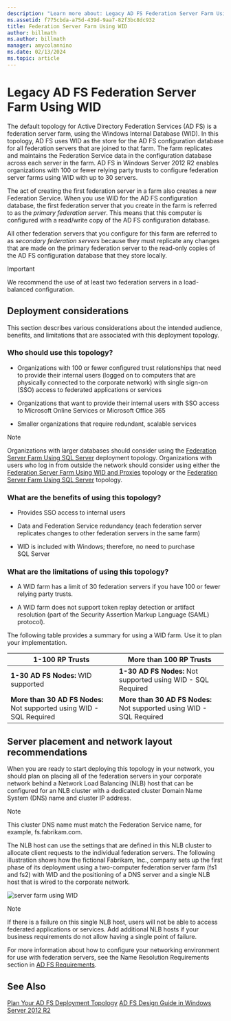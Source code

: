 ```yaml
---
description: "Learn more about: Legacy AD FS Federation Server Farm Using WID"
ms.assetid: f775cbda-a75d-439d-9aa7-82f3bc8dc932
title: Federation Server Farm Using WID
author: billmath
ms.author: billmath
manager: amycolannino
ms.date: 02/13/2024
ms.topic: article
---
```


# Legacy AD FS Federation Server Farm Using WID

The default topology for Active Directory Federation Services \(AD FS\) is a federation server farm, using the Windows Internal Database \(WID\). In this topology, AD FS uses WID as the store for the AD FS configuration database for all federation servers that are joined to that farm. The farm replicates and maintains the Federation Service data in the configuration database across each server in the farm. AD FS in Windows Server 2012 R2 enables organizations with 100 or fewer relying party trusts to configure federation server farms using WID with up to 30 servers.

The act of creating the first federation server in a farm also creates a new Federation Service. When you use WID for the AD FS configuration database, the first federation server that you create in the farm is referred to as the *primary federation server*. This means that this computer is configured with a read\/write copy of the AD FS configuration database.

All other federation servers that you configure for this farm are referred to as *secondary federation servers* because they must replicate any changes that are made on the primary federation server to the read\-only copies of the AD FS configuration database that they store locally.

> [!IMPORTANT]
> We recommend the use of at least two federation servers in a load\-balanced configuration.

## Deployment considerations
This section describes various considerations about the intended audience, benefits, and limitations that are associated with this deployment topology.

### Who should use this topology?

- Organizations with 100 or fewer configured trust relationships that need to provide their internal users \(logged on to computers that are physically connected to the corporate network\) with single sign\-on \(SSO\) access to federated applications or services

- Organizations that want to provide their internal users with SSO access to Microsoft Online Services or Microsoft Office 365

- Smaller organizations that require redundant, scalable services

> [!NOTE]
> Organizations with larger databases should consider using the [Federation Server Farm Using SQL Server](Federation-Server-Farm-Using-SQL-Server.md) deployment topology. Organizations with users who log in from outside the network should consider using either the [Federation Server Farm Using WID and Proxies](Federation-Server-Farm-Using-WID-and-Proxies.md) topology or the [Federation Server Farm Using SQL Server](Federation-Server-Farm-Using-SQL-Server.md) topology.

### What are the benefits of using this topology?

- Provides SSO access to internal users

- Data and Federation Service redundancy \(each federation server replicates changes to other federation servers in the same farm\)

- WID is included with Windows; therefore, no need to purchase SQL Server

### What are the limitations of using this topology?

- A WID farm has a limit of 30 federation servers if you have 100 or fewer relying party trusts.

- A WID farm does not support token replay detection or artifact resolution \(part of the Security Assertion Markup Language \(SAML\) protocol\).

The following table provides a summary for using a WID farm. Use it to plan your implementation.

| 1-100 RP Trusts | More than 100 RP Trusts |
|--|--|
| **1-30 AD FS Nodes:** WID supported | **1-30 AD FS Nodes:** Not supported using WID - SQL Required |
| **More than 30 AD FS Nodes:** Not supported using WID - SQL Required | **More than 30 AD FS Nodes:** Not supported using WID - SQL Required |


## Server placement and network layout recommendations
When you are ready to start deploying this topology in your network, you should plan on placing all of the federation servers in your corporate network behind a Network Load Balancing \(NLB\) host that can be configured for an NLB cluster with a dedicated cluster Domain Name System \(DNS\) name and cluster IP address.

> [!NOTE]
> This cluster DNS name must match the Federation Service name, for example, fs.fabrikam.com.

The NLB host can use the settings that are defined in this NLB cluster to allocate client requests to the individual federation servers. The following illustration shows how the fictional Fabrikam, Inc., company sets up the first phase of its deployment using a two\-computer federation server farm \(fs1 and fs2\) with WID and the positioning of a DNS server and a single NLB host that is wired to the corporate network.

![server farm using WID](media/FarmWID.gif)

> [!NOTE]
> If there is a failure on this single NLB host, users will not be able to access federated applications or services. Add additional NLB hosts if your business requirements do not allow having a single point of failure.

For more information about how to configure your networking environment for use with federation servers, see the Name Resolution Requirements section in [AD FS Requirements](AD-FS-Requirements.md).

## See Also
[Plan Your AD FS Deployment Topology](Plan-Your-AD-FS-Deployment-Topology.md)
[AD FS Design Guide in Windows Server 2012 R2](AD-FS-Design-Guide-in-Windows-Server-2012-R2.md)
